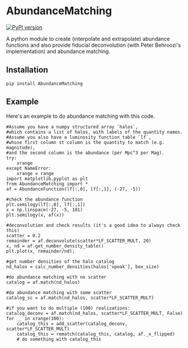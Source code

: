 # AbundanceMatching
[![PyPI version](https://img.shields.io/pypi/v/AbundanceMatching.svg)](https://pypi.python.org/pypi/AbundanceMatching)

A python module to create (interpolate and extrapolate) abundance functions and also provide fiducial deconvolution (with Peter Behroozi's implementation) and abundance matching.


## Installation

    pip install AbundanceMatching

## Example

Here's an example to do abundance matching with this code.

    #Assume you have a numpy structured array `halos`, 
    #which contains a list of halos, with labels of the quantity names.
    #Assume you also have a luminosity function table `lf`, 
    #whose first column st column is the quantity to match (e.g. magnitude), 
    #and the second column is the abundance (per Mpc^3 per Mag).
    try: 
        xrange
    except NameError:
        xrange = range
    import matplotlib.pyplot as plt
    from AbundanceMatching import *
    af = AbundanceFunction(lf[:,0], lf[:,1], (-27, -5))
    
    #check the abundance function
    plt.semilogy(lf[:,0], lf[:,1])
    x = np.linspace(-27, -5, 101)
    plt.semilogy(x, af(x))
    
    #deconvolution and check results (it's a good idea to always check this)
    scatter = 0.2
    remainder = af.deconvolute(scatter*LF_SCATTER_MULT, 20)
    x, nd = af.get_number_density_table()
    plt.plot(x, remainder/nd);
    
    #get number densities of the halo catalog
    nd_halos = calc_number_densities(halos['vpeak'], box_size)
    
    #do abundance matching with no scatter
    catalog = af.match(nd_halos)
    
    #do abundance matching with some scatter
    catalog_sc = af.match(nd_halos, scatter*LF_SCATTER_MULT)
    
    #if you want to do multiple (100) realizations:
    catalog_deconv = af.match(nd_halos, scatter*LF_SCATTER_MULT, False)
    for __ in xrange(100):
        catalog_this = add_scatter(catalog_deconv, scatter*LF_SCATTER_MULT)
        catalog_this = rematch(catalog_this, catalog, af._x_flipped)
        # do something with catalog_this